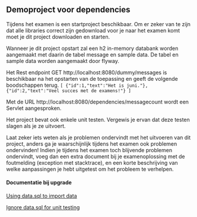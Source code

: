 ## Demoproject voor dependencies
Tijdens het examen is een startproject beschikbaar. Om er zeker van te zijn dat alle
libraries correct zijn gedownload voor je naar het examen komt moet je dit project downloaden en starten.

Wanneer je dit project opstart zal een h2 in-memory databank worden
aangemaakt met daarin de tabel message en sample data. De tabel en sample data worden aangemaakt door
flyway.

Het Rest endpoint GET http://localhost:8080/dummy/messages
is beschikbaar na het opstarten van de toepassing en geeft de volgende boodschappen
terug.
`
[
 {"id":1,"text":"Het is juni."},
 {"id":2,"text":"Veel succes met de examens!"}
]
`

Met de URL http://localhost:8080/dependencies/messagecount wordt
een Servlet aangesproken.

Het project bevat ook enkele unit testen. Vergewis je ervan dat deze testen slagen als je ze
uitvoert.

Laat zeker iets weten als je problemen ondervindt met het uitvoeren van dit project,
anders ga je waarschijnlijk tijdens het examen ook problemen ondervinden!
Indien je tijdens het examen toch blijvende problemen ondervindt, voeg dan een extra
document bij je examenoplossing met de foutmelding (exception met stacktrace), en een
korte beschrijving van welke aanpassingen je hebt uitgetest om het probleem te verhelpen.


#### Documentatie bij upgrade

[Using data.sql to import data](https://stackoverflow.com/questions/67695069/spring-boot-datasource-initialization-error-with-data-sql-script-after-2-5-0-upg)

[Ignore data.sql for unit testing](https://stackoverflow.com/questions/52092519/spring-boot-ignore-data-sql-when-running-unit-tests)
